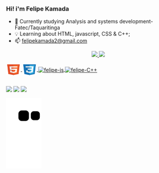 ### Hi! i'm Felipe Kamada

- 📜 Currently studying Analysis and systems development- Fatec/Taquaritinga
- 💡 Learning about HTML, javascript, CSS & C++; 
- 📫 felipekamada2@gmail.com

<div align="center">
  <a href="https://github.com/Kamadarada">
  <img height="160em" src="https://github-readme-stats.vercel.app/api?username=Kamadarada&show_icons=true&theme=dracula&include_all_commits=true&count_private=true"/>
  <img height="160em" src="https://github-readme-stats.vercel.app/api/top-langs/?username=Kamadarada&layout=compact&langs_count=7&theme=dracula"/>
</div>
  

  
  <div style="display: inline_block"><br>
  
  
<img align="center" alt="felipe-HTML" height="30" width="40" src="https://raw.githubusercontent.com/devicons/devicon/master/icons/html5/html5-original.svg">
<img align="center" alt="felipe-CSS" height="30" width="40" src="https://raw.githubusercontent.com/devicons/devicon/master/icons/css3/css3-original.svg">
<img align="center" alt="felipe-js" height="30" width="40" src="https://cdn.jsdelivr.net/gh/devicons/devicon/icons/javascript/javascript-original.svg">
<img align="center" alt="felipe-C++" height="30" width="40" src="https://cdn.jsdelivr.net/gh/devicons/devicon/icons/cplusplus/cplusplus-original.svg">

               
               
</div>
  
  ##
  
<div> 

  <a href="https://www.instagram.com/felipe.kamada/" target="_blank"><img src="https://img.shields.io/badge/-Instagram-%23E4405F?style=for-the-badge&logo=instagram&logoColor=white" target="_blank"></a>
 <a href = "mailto:felipekamada2@gmail.com"><img src="https://img.shields.io/badge/-Gmail-%23333?style=for-the-badge&logo=gmail&logoColor=white" target="_blank"></a>
  <a href="https://www.linkedin.com/in/felipe-de-castro-kamada-795831239/" target="_blank"><img src="https://img.shields.io/badge/-LinkedIn-%230077B5?style=for-the-badge&logo=linkedin&logoColor=white" target="_blank"></a> 
 
 
  ![Snake animation](https://github.com/Kamadarada/Kamadarada/blob/output/github-contribution-grid-snake.svg)
  
</div>
  
  
  
  
  


